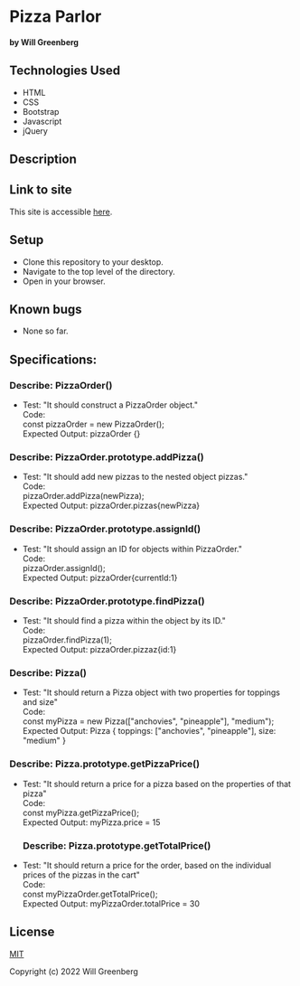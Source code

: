 # Pizza Parlor

#### by **Will Greenberg**

#### 

## Technologies Used

* HTML
* CSS
* Bootstrap
* Javascript
* jQuery

## Description


## Link to site

This site is accessible [here](/).

## Setup

* Clone this repository to your desktop.
* Navigate to the top level of the directory.
* Open  in your browser.

## Known bugs

* None so far.

## Specifications:

### Describe: PizzaOrder()

- Test: "It should construct a PizzaOrder object."  
  Code:  
  const pizzaOrder = new PizzaOrder();  
  Expected Output: pizzaOrder {}  

### Describe: PizzaOrder.prototype.addPizza()

- Test: "It should add new pizzas to the nested object pizzas."  
  Code:  
  pizzaOrder.addPizza(newPizza);  
  Expected Output: pizzaOrder.pizzas{newPizza}  

### Describe: PizzaOrder.prototype.assignId()

- Test: "It should assign an ID for objects within PizzaOrder."  
  Code:  
  pizzaOrder.assignId();  
  Expected Output: pizzaOrder{currentId:1}  

### Describe: PizzaOrder.prototype.findPizza()

- Test: "It should find a pizza within the object by its ID."  
  Code:  
  pizzaOrder.findPizza(1);  
  Expected Output: pizzaOrder.pizzaz{id:1}  

### Describe: Pizza()

- Test: "It should return a Pizza object with two properties for toppings and size"  
  Code:  
  const myPizza = new Pizza(["anchovies", "pineapple"], "medium");  
  Expected Output: Pizza { toppings: ["anchovies", "pineapple"], size: "medium" }  

### Describe: Pizza.prototype.getPizzaPrice()

- Test: "It should return a price for a pizza based on the properties of that pizza"  
  Code:  
  const myPizza.getPizzaPrice();  
  Expected Output: myPizza.price = 15  

  ### Describe: Pizza.prototype.getTotalPrice()

- Test: "It should return a price for the order, based on the individual prices of the pizzas in the cart"  
  Code:  
  const myPizzaOrder.getTotalPrice();  
  Expected Output: myPizzaOrder.totalPrice = 30  

## License

[MIT](https://opensource.org/licenses/MIT)

Copyright (c) 2022 Will Greenberg